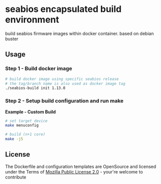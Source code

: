 seabios encapsulated build environment
========================================

build seabios firmware images within docker container. based on debian buster


Usage
-------------------

### Step 1 - Build docker image ###

```bash
# build docker image using specific seabios release
# the tag/branch name is also used as docker image tag
./seabios-build init 1.13.0
```

### Step 2 - Setup build configuration and run make ###

**Example - Custom Build**

```bash
# set target device
make menuconfig

# build (n+1 core)
make -j5
```

License
------------------------------
The Dockerfile and configuration templates are OpenSource and licensed under the Terms of [Mozilla Public License 2.0](https://opensource.org/licenses/MPL-2.0) - your're welcome to contribute